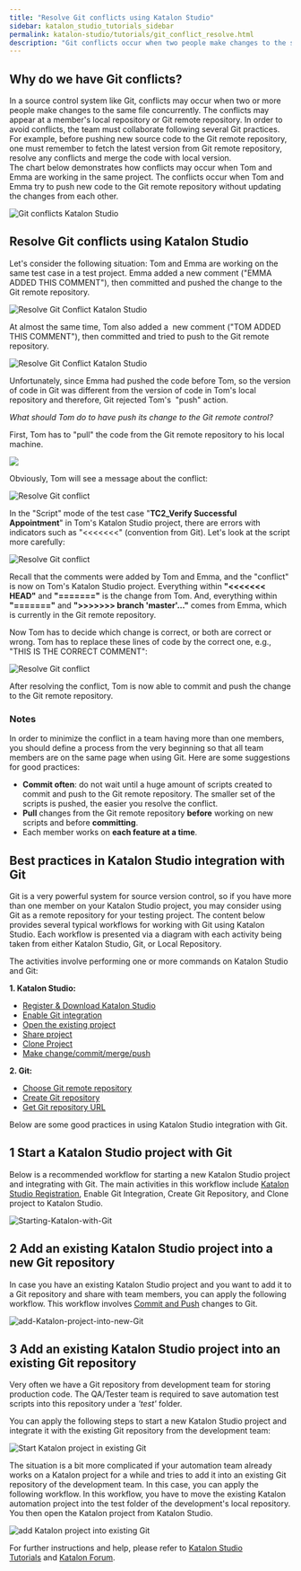 ```yaml
---
title: "Resolve Git conflicts using Katalon Studio"
sidebar: katalon_studio_tutorials_sidebar
permalink: katalon-studio/tutorials/git_conflict_resolve.html
description: "Git conflicts occur when two people make changes to the same file concurrently. This article will show you how to resolve Git conflicts using Katalon Studio"
---
```

Why do we have Git conflicts?
-----------------------------

In a source control system like Git, conflicts may occur when two or more people make changes to the same file concurrently. The conflicts may appear at a member's local repository or Git remote repository. In order to avoid conflicts, the team must collaborate following several Git practices. For example, before pushing new source code to the Git remote repository, one must remember to fetch the latest version from Git remote repository, resolve any conflicts and merge the code with local version.  
The chart below demonstrates how conflicts may occur when Tom and Emma are working in the same project. The conflicts occur when Tom and Emma try to push new code to the Git remote repository without updating the changes from each other.

![Git conflicts Katalon Studio](../../images/katalon-studio/tutorials/git_conflict_resolve/Git-conflict.png)

Resolve Git conflicts using Katalon Studio
------------------------------------------

Let's consider the following situation: Tom and Emma are working on the same test case in a test project. Emma added a new comment ("EMMA ADDED THIS COMMENT"), then committed and pushed the change to the Git remote repository.

![Resolve Git Conflict Katalon Studio](../../images/katalon-studio/tutorials/git_conflict_resolve/Git-conflict-2.png)

At almost the same time, Tom also added a  new comment ("TOM ADDED THIS COMMENT"), then committed and tried to push to the Git remote repository.

![Resolve Git Conflict Katalon Studio](../../images/katalon-studio/tutorials/git_conflict_resolve/Resolve-Git-conflict-2.png)

Unfortunately, since Emma had pushed the code before Tom, so the version of code in Git was different from the version of code in Tom's local repository and therefore, Git rejected Tom's  "push" action.

_What should Tom do to have push its change to the Git remote control?_

First, Tom has to "pull" the code from the Git remote repository to his local machine.

![](../../images/katalon-studio/tutorials/git_conflict_resolve/Resolve-Git-conflict-3.png)

Obviously, Tom will see a message about the conflict:

![Resolve Git conflict](../../images/katalon-studio/tutorials/git_conflict_resolve/Resolve-Git-conflict-4.png)

In the "Script" mode of the test case "**TC2_Verify Successful Appointment**" in Tom's Katalon Studio project, there are errors with indicators such as "<<<<<<<" (convention from Git). Let's look at the script more carefully:

![Resolve Git conflict](../../images/katalon-studio/tutorials/git_conflict_resolve/Resolve-Git-conflict-5.png)

Recall that the comments were added by Tom and Emma, and the "conflict" is now on Tom's Katalon Studio project. Everything within **"<<<<<<< HEAD"** and **"======="** is the change from Tom. And, everything within **"======="** and **">>>>>>\> branch 'master'…"** comes from Emma, which is currently in the Git remote repository.

Now Tom has to decide which change is correct, or both are correct or wrong. Tom has to replace these lines of code by the correct one, e.g., "THIS IS THE CORRECT COMMENT":

![Resolve Git conflict](../../images/katalon-studio/tutorials/git_conflict_resolve/Resolve-Git-conflict-6.png)

After resolving the conflict, Tom is now able to commit and push the change to the Git remote repository.

### Notes

In order to minimize the conflict in a team having more than one members, you should define a process from the very beginning so that all team members are on the same page when using Git. Here are some suggestions for good practices:

*   **Commit often**: do not wait until a huge amount of scripts created to commit and push to the Git remote repository. The smaller set of the scripts is pushed, the easier you resolve the conflict.
*   **Pull** changes from the Git remote repository **before** working on new scripts and before **committing**.
*   Each member works on **each feature at a time**.

Best practices in Katalon Studio integration with Git
-----------------------------------------------------

Git is a very powerful system for source version control, so if you have more than one member on your Katalon Studio project, you may consider using Git as a remote repository for your testing project. The content below provides several typical workflows for working with Git using Katalon Studio. Each workflow is presented via a diagram with each activity being taken from either Katalon Studio, Git, or Local Repository.

The activities involve performing one or more commands on Katalon Studio and Git:

**1\. Katalon Studio:**

*   [Register & Download Katalon Studio](https://docs.katalon.com/display/KD/Getting+Started)
*   [Enable Git integration](https://docs.katalon.com/display/KD/Git+Integration)
*   [Open the existing project](https://docs.katalon.com/display/KD/Manage+Test+Project)
*   [Share project](https://docs.katalon.com/display/KD/Git+Integration#GitIntegration-ShareProject)
*   [Clone Project](https://docs.katalon.com/display/KD/Git+Integration#GitIntegration-CloneProject)
*   [Make change/commit/merge/push](https://docs.katalon.com/display/KD/Git+Integration#GitIntegration-Commit)

**2\. Git:**

*   [Choose Git remote repository](https://www.katalon.com/resources-center/tutorials/git-integration-introduction/#git-remote-repository)
*   [Create Git repository](https://www.katalon.com/resources-center/tutorials/git-integration-introduction/#git-repository)
*   [Get Git repository URL](https://www.katalon.com/resources-center/tutorials/git-integration-introduction/#clone-project)

Below are some good practices in using Katalon Studio integration with Git.

1 Start a Katalon Studio project with Git
-----------------------------------------

Below is a recommended workflow for starting a new Katalon Studio project and integrating with Git. The main activities in this workflow include [Katalon Studio Registration](https://www.katalon.com), Enable Git Integration, Create Git Repository, and Clone project to Katalon Studio.   

![Starting-Katalon-with-Git](../../images/katalon-studio/tutorials/git_conflict_resolve/Starting-Katalon-with-Git.png)

2 Add an existing Katalon Studio project into a new Git repository
------------------------------------------------------------------

In case you have an existing Katalon Studio project and you want to add it to a Git repository and share with team members, you can apply the following workflow. This workflow involves [Commit and Push](https://docs.katalon.com/display/KD/Git+Integration#GitIntegration-Commit) changes to Git.

![add-Katalon-project-into-new-Git](../../images/katalon-studio/tutorials/git_conflict_resolve/add-Katalon-project-into-new-Git.png)

3 Add an existing Katalon Studio project into an existing Git repository
------------------------------------------------------------------------

Very often we have a Git repository from development team for storing production code. The QA/Tester team is required to save automation test scripts into this repository under a _'test'_ folder.

You can apply the following steps to start a new Katalon Studio project and integrate it with the existing Git repository from the development team:

![Start Katalon project in existing Git](../../images/katalon-studio/tutorials/git_conflict_resolve/add-existing-Katalon-project-into-existing-Git.png)

The situation is a bit more complicated if your automation team already works on a Katalon project for a while and tries to add it into an existing Git repository of the development team. In this case, you can apply the following workflow. In this workflow, you have to move the existing Katalon automation project into the test folder of the development's local repository. You then open the Katalon project from Katalon Studio.

![add Katalon project into existing Git](../../images/katalon-studio/tutorials/git_conflict_resolve/add-Katalon-project-into-existing-Git.png)

For further instructions and help, please refer to [Katalon Studio Tutorials](https://www.katalon.com/resources-center/tutorials/) and [Katalon Forum](https://forum.katalon.com/).